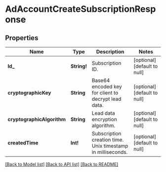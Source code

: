 # AdAccountCreateSubscriptionResponse

## Properties
Name | Type | Description | Notes
------------ | ------------- | ------------- | -------------
**Id_** | **String!** | Subscription ID. | [optional] [default to null]
**cryptographicKey** | **String** | Base64 encoded key for client to decrypt lead data. | [optional] [default to null]
**cryptographicAlgorithm** | **String** | Lead data encryption algorithm. | [optional] [default to null]
**createdTime** | **Int!** | Subscription creation time. Unix timestamp in milliseconds. | [optional] [default to null]

[[Back to Model list]](../README.md#documentation-for-models) [[Back to API list]](../README.md#documentation-for-api-endpoints) [[Back to README]](../README.md)


